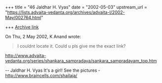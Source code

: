 +++
title = "46 Jaldhar H. Vyas"
date = "2002-05-03"
upstream_url = "https://lists.advaita-vedanta.org/archives/advaita-l/2002-May/002764.html"

+++
[Archive link](https://lists.advaita-vedanta.org/archives/advaita-l/2002-May/002764.html)

On Thu, 2 May 2002, K Anand wrote:

> I couldnt locate it. Could u pls give me the exact link?
>

http://www.advaita-vedanta.org/series/shankara_sampradaya/sankara_sampradayam_top.htm


--
Jaldhar H. Vyas <jaldhar at braincells.com>
It's a girl! See the pictures - http://www.braincells.com/shailaja/

